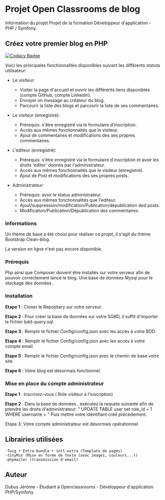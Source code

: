 # Projet Open Classrooms de blog

Information du projet
Projet de la formation Développeur d'application - PHP / Symfony.

## Créez votre premier blog en PHP

[![Codacy Badge](https://app.codacy.com/project/badge/Grade/509a2ed4471249838004b6aec1d100e7)](https://app.codacy.com/gh/D-Jerome/Blog/dashboard?utm_source=gh&utm_medium=referral&utm_content=&utm_campaign=Badge_grade)

Voici les principales fonctionnalités disponibles suivant les différents statuts utilisateur:

* Le visiteur:

    * Visiter la page d'accueil et ouvrir les différents liens disponibles (compte GitHub, compte Linkedin).
    * Envoyer un message au créateur du blog.
    * Parcourir la liste des blogs et parcourir la liste de ses commentaires.

* Le visiteur (enregistré):

    * Prérequis: s'être enregistré via le formulaire d'inscription.
    * Accès aux mêmes fonctionnaités que le visiteur.
    * Ajout de commentaires et modifications des ses propres commentaires.

* L'editeur (enregistré):

    * Prérequis: s'être enregistré via le formulaire d'inscription et avoir les droits 'editor' donnés par l'administrateur.
    * Accès aux mêmes fonctionnaités que le visiteur (enregistré).
    * Ajout de Post et modifications des ses propres posts.

* Administrateur:

    * Prérequis: avoir le status administrateur.
    * Accès aux mêmes fonctionnalités que l'editeur.
    * Ajout/suppression/modification/Publication/dépublication ded posts.
    * Modification/Publication/Dépublication des commentaires.

### Informations

Un thème de base a été choisi pour réaliser ce projet, il s'agit du thème Bootstrap Clean-blog.

La version en ligne n'est pas encore disponible.


### Prérequis

Php ainsi que Composer doivent être installés sur votre serveur afin de pouvoir correctement lancé le blog.
Une base de données Mysql pour le stockage des données.

### Installation

**Etape 1** : Cloner le Repositary sur votre serveur.

**Etape 2** : Pour créer la base de données sur votre SGBD, il suffit d'importer le fichier bdd-query.sql. 

**Etape 3** : Remplir le fichier Config/config.json avec les accès à votre BDD.

**Etape 4** : Remplir le fichier Config/config.json avec les accès à votre compte email.

**Etape 5** : Remplir le fichier Config/config.json avec le chemin de base votre site.

**Etape 6** : Votre blog est désormais fonctionnel.

### Mise en place du compte administrateur

**Etape 1** : Inscrivez-vous ( Role visiteur à l'inscription)

**Etape 2** : Dans la base de données , exécutez la requete suivante afin de prendre les droits d'administrateur:
            " UPDATE TABLE user set role_id = 1 WHERE username = " Puis mettre votre identifiant créé précédement.

Etape 3: Votre compte administrateur est désormais opérationnel.

## Librairies utilisées

    -Twig + Extra-bundle + intl-extra (Template de pages)
    -tinyMce (Mise en forme de texte (avec images, couleurs...))
    -phpmailer (transmission d'email)

## Auteur

Dubus Jèrôme - Étudiant à Openclassrooms - Développeur d'application PHP/Symfony
